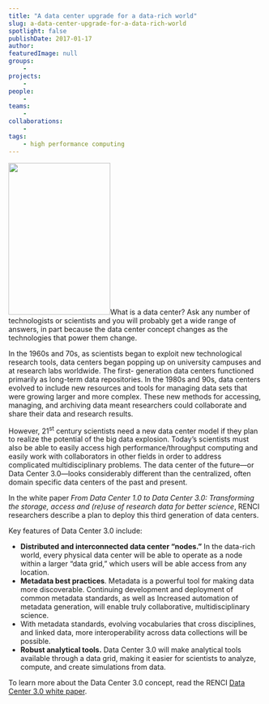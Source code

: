 ```yaml
---
title: "A data center upgrade for a data-rich world"
slug: a-data-center-upgrade-for-a-data-rich-world
spotlight: false
publishDate: 2017-01-17
author: 
featuredImage: null
groups:
    - 
projects:
    - 
people:
    - 
teams: 
    - 
collaborations:
    - 
tags:
    - high performance computing
---
```

<a href="https://renci.org/wp-content/uploads/2017/01/serversdatacenter.jpg"><img class="size-medium wp-image-15857 alignleft" src="https://renci.org/wp-content/uploads/2017/01/serversdatacenter-201x300.jpg" alt="" width="201" height="300" /></a>What is a data center? Ask any number of technologists or scientists and you will probably get a wide range of answers, in part because the data center concept changes as the technologies that power them change.

In the 1960s and 70s, as scientists began to exploit new technological research tools, data centers began popping up on university campuses and at research labs worldwide. The first- generation data centers functioned primarily as long-term data repositories. In the 1980s and 90s, data centers evolved to include new resources and tools for managing data sets that were growing larger and more complex. These new methods for accessing, managing, and archiving data meant researchers could collaborate and share their data and research results.<!--more-->

However, 21<sup>st</sup> century scientists need a new data center model if they plan to realize the potential of the big data explosion. Today’s scientists must also be able to easily access high performance/throughput computing and easily work with collaborators in other fields in order to address complicated multidisciplinary problems. The data center of the future—or Data Center 3.0—looks considerably different than the centralized, often domain specific data centers of the past and present.

In the white paper <em>From Data Center 1.0 to Data Center 3.0: Transforming the storage, access and (re)use of research data for better science</em>, RENCI researchers describe a plan to deploy this third generation of data centers.

Key features of Data Center 3.0 include:
<ul>
 	<li><strong>Distributed and interconnected data center “nodes.”</strong> In the data-rich world, every physical data center will be able to operate as a node within a larger “data grid,” which users will be able access from any location.</li>
 	<li><strong>Metadata best practices</strong>. Metadata is a powerful tool for making data more discoverable. Continuing development and deployment of common metadata standards, as well as Increased automation of metadata generation, will enable truly collaborative, multidisciplinary science.</li>
 	<li>With metadata standards, evolving vocabularies that cross disciplines, and linked data, more interoperability across data collections will be possible.</li>
 	<li><strong>Robust analytical tools.</strong> Data Center 3.0 will make analytical tools available through a data grid, making it easier for scientists to analyze, compute, and create simulations from data.</li>
</ul>
To learn more about the Data Center 3.0 concept, read the RENCI <a href="https://renci.org/wp-content/uploads/2016/12/RENCI-WP-2016_DatCenter3.0-FINAL-12.9.16.pdf">Data Center 3.0 white paper</a>.
